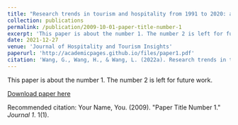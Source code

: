 ```yaml
---
title: "Research trends in tourism and hospitality from 1991 to 2020: an integrated approach of corpus linguistics and bibliometrics"
collection: publications
permalink: /publication/2009-10-01-paper-title-number-1
excerpt: 'This paper is about the number 1. The number 2 is left for future work.'
date: 2021-12-27
venue: 'Journal of Hospitality and Tourism Insights'
paperurl: 'http://academicpages.github.io/files/paper1.pdf'
citation: 'Wang, G., Wang, H., & Wang, L. (2022a). Research trends in tourism and hospitality from 1991 to 2020: an integrated approach of corpus linguistics and bibliometrics. *Journal of Hospitality and Tourism Insights*, 6(2), 509–529. https://doi.org/10.1108/jhti-09-2021-0260'
---
```

This paper is about the number 1. The number 2 is left for future work.

[Download paper here](http://academicpages.github.io/files/paper1.pdf)

Recommended citation: Your Name, You. (2009). "Paper Title Number 1." <i>Journal 1</i>. 1(1).
